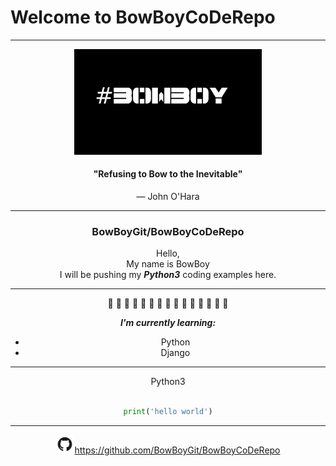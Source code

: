 
# Welcome to BowBoyCoDeRepo
*******
<div align="center">
<img src="images/compbowboy.png" width=300>

#### "Refusing to Bow to the Inevitable"
— John O'Hara
*******

### BowBoyGit/BowBoyCoDeRepo
Hello,<br/>
My name is BowBoy<br/>
I will be pushing my ***Python3*** coding examples here.

*******
:snake: :snake: :snake: :snake: :snake: :snake: :snake: :snake: :snake: :snake: :snake: :snake: :snake: :snake: :snake:




***I'm currently learning:***
* Python
* Django
*******

Python3
```python

print('hello world')

```
*******

<img src="images/GitHub-Mark.png" width=30>https://github.com/BowBoyGit/BowBoyCoDeRepo</div>



























<!-- [GitHub](http://github.com) -->
<!-- <img src="images/pylogo.png" width=100>
![](images/pylogo.png) -->
<!-- As Grace Hopper said:
> I’ve always been more interested
> in the future than in the past. -->

<!-- ### 01 - The Basics -->



